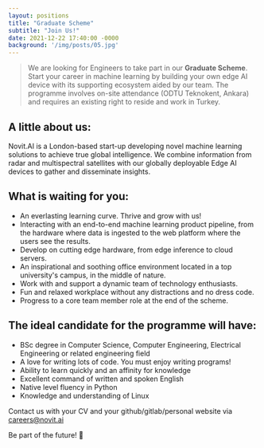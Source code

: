 ```yaml
---
layout: positions
title: "Graduate Scheme"
subtitle: "Join Us!"
date: 2021-12-22 17:40:00 -0000
background: '/img/posts/05.jpg'
---
```



> We are looking for Engineers to take part in our **Graduate Scheme**. Start your career in machine learning by building your own edge AI device with its supporting ecosystem aided by our team. The programme involves on-site attendance (ODTU Teknokent, Ankara) and requires an existing right to reside and work in Turkey.

## A little about us:
Novit.AI is a London-based start-up developing novel machine learning solutions to achieve true global intelligence. We combine information from radar and multispectral satellites with our globally deployable Edge AI devices to gather and disseminate insights.

## What is waiting for you:
* An everlasting learning curve. Thrive and grow with us!
* Interacting with an end-to-end machine learning product pipeline, from the hardware where data is ingested to the web platform where the users see the results.
* Develop on cutting edge hardware, from edge inference to cloud servers.
* An inspirational and soothing office environment located in a top university's campus, in the middle of nature.
* Work with and support a dynamic team of technology enthusiasts.
* Fun and relaxed workplace without any distractions and no dress code.
* Progress to a core team member role at the end of the scheme.

## The ideal candidate for the programme will have:
* BSc degree in Computer Science, Computer Engineering, Electrical Engineering or related engineering field
* A love for writing lots of code. You must enjoy writing programs!
* Ability to learn quickly and an affinity for knowledge
* Excellent command of written and spoken English
* Native level fluency in Python
* Knowledge and understanding of Linux

Contact us with your CV and your github/gitlab/personal website via careers@novit.ai

Be part of the future! 🚀

